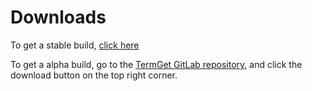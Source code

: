 # Downloads

To get a stable build, [click here](http://termget.gitlab.io/Downloads/)

To get a alpha build, go to the [TermGet GitLab repository](https://gitlab.com/TermGet/TermGet), and click the download button on the top right corner.
